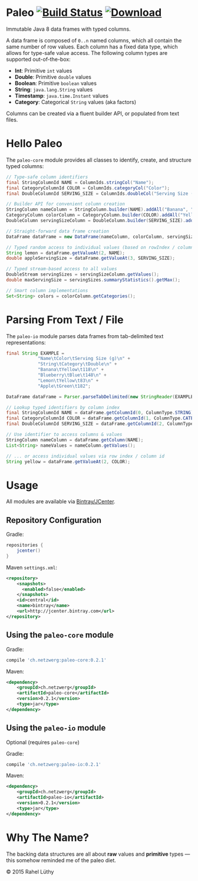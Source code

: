 # Paleo  [![Build Status](https://travis-ci.org/netzwerg/paleo.svg?branch=master)](https://travis-ci.org/netzwerg/paleo) [ ![Download](https://api.bintray.com/packages/netzwerg/maven/paleo/images/download.svg) ](https://bintray.com/netzwerg/maven/paleo/_latestVersion)

Immutable Java 8 data frames with typed columns.

A data frame is composed of `0..n` named columns, which all contain the same number of row values. Each column has a fixed
data type, which allows for type-safe value access. The following column types are supported out-of-the-box:

* **Int**: Primitive `int` values
* **Double**: Primitive `double` values
* **Boolean**: Primitive `boolean` values
* **String**: `java.lang.String` values
* **Timestamp**: `java.time.Instant` values
* **Category**: Categorical `String` values (aka factors)

Columns can be created via a fluent builder API, or populated from text files.

# Hello Paleo

The `paleo-core` module provides all classes to identify, create, and structure typed columns: 

```java
// Type-safe column identifiers
final StringColumnId NAME = ColumnIds.stringCol("Name");
final CategoryColumnId COLOR = ColumnIds.categoryCol("Color");
final DoubleColumnId SERVING_SIZE = ColumnIds.doubleCol("Serving Size (g)");

// Builder API for convenient column creation
StringColumn nameColumn = StringColumn.builder(NAME).addAll("Banana", "Blueberry", "Lemon", "Apple").build();
CategoryColumn colorColumn = CategoryColumn.builder(COLOR).addAll("Yellow", "Blue", "Yellow", "Green").build();
DoubleColumn servingSizeColumn = DoubleColumn.builder(SERVING_SIZE).addAll(118, 148, 83, 182).build();

// Straight-forward data frame creation
DataFrame dataFrame = new DataFrame(nameColumn, colorColumn, servingSizeColumn);

// Typed random access to individual values (based on rowIndex / columnId)
String lemon = dataFrame.getValueAt(2, NAME);
double appleServingSize = dataFrame.getValueAt(3, SERVING_SIZE);

// Typed stream-based access to all values
DoubleStream servingSizes = servingSizeColumn.getValues();
double maxServingSize = servingSizes.summaryStatistics().getMax();

// Smart column implementations
Set<String> colors = colorColumn.getCategories();
```

# Parsing From Text / File

The `paleo-io` module parses data frames from tab-delimited text representations:

```java
final String EXAMPLE =
            "Name\tColor\tServing Size (g)\n" +
            "String\tCategory\tDouble\n" +
            "Banana\tYellow\t118\n" +
            "Blueberry\tBlue\t148\n" +
            "Lemon\tYellow\t83\n" +
            "Apple\tGreen\t182";

DataFrame dataFrame = Parser.parseTabDelimited(new StringReader(EXAMPLE));

// Lookup typed identifiers by column index
final StringColumnId NAME = dataFrame.getColumnId(0, ColumnType.STRING);
final CategoryColumnId COLOR = dataFrame.getColumnId(1, ColumnType.CATEGORY);
final DoubleColumnId SERVING_SIZE = dataFrame.getColumnId(2, ColumnType.DOUBLE);

// Use identifier to access columns & values
StringColumn nameColumn = dataFrame.getColumn(NAME);
List<String> nameValues = nameColumn.getValues();

// ... or access individual values via row index / column id 
String yellow = dataFrame.getValueAt(2, COLOR);
```

# Usage

All modules are available via [Bintray/JCenter](https://bintray.com/netzwerg/maven/paleo/view).

## Repository Configuration

Gradle:

```groovy
repositories {
    jcenter()
}
```

Maven `settings.xml`:

```xml
<repository>
    <snapshots>
      <enabled>false</enabled>
    </snapshots>
    <id>central</id>
    <name>bintray</name>
    <url>http://jcenter.bintray.com</url>
</repository>
```

## Using the `paleo-core` module

Gradle:

```groovy
compile 'ch.netzwerg:paleo-core:0.2.1'
```

Maven:

```xml
<dependency>
    <groupId>ch.netzwerg</groupId>
    <artifactId>paleo-core</artifactId>
    <version>0.2.1</version>
    <type>jar</type>
</dependency>
```

## Using the `paleo-io` module

Optional (requires `paleo-core`)

Gradle:

```groovy
compile 'ch.netzwerg:paleo-io:0.2.1'
```

Maven:

```xml
<dependency>
    <groupId>ch.netzwerg</groupId>
    <artifactId>paleo-io</artifactId>
    <version>0.2.1</version>
    <type>jar</type>
</dependency>
```

# Why The Name?

The backing data structures are all about **raw** values and **primitive** types &mdash; this somehow reminded me of
the paleo diet.

&copy; 2015 Rahel Lüthy

